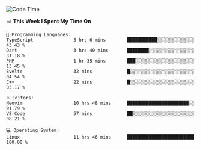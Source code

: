 <!-- [![Top Langs](https://github-readme-stats.vercel.app/api/top-langs/?username=gagahsyuja&theme=dracula&hide_border=true&border_radius=7)](https://github.com/anuraghazra/github-readme-stats) -->

<!--START_SECTION:waka-->
![Code Time](http://img.shields.io/badge/Code%20Time-698%20hrs%207%20mins-blue)

📊 **This Week I Spent My Time On** 

```text
💬 Programming Languages: 
TypeScript               5 hrs 6 mins        ███████████░░░░░░░░░░░░░░   43.43 % 
Dart                     3 hrs 40 mins       ████████░░░░░░░░░░░░░░░░░   31.18 % 
PHP                      1 hr 35 mins        ███░░░░░░░░░░░░░░░░░░░░░░   13.45 % 
Svelte                   32 mins             █░░░░░░░░░░░░░░░░░░░░░░░░   04.54 % 
C++                      22 mins             █░░░░░░░░░░░░░░░░░░░░░░░░   03.17 % 

🔥 Editors: 
Neovim                   10 hrs 48 mins      ███████████████████████░░   91.79 % 
VS Code                  57 mins             ██░░░░░░░░░░░░░░░░░░░░░░░   08.21 % 

💻 Operating System: 
Linux                    11 hrs 46 mins      █████████████████████████   100.00 % 
```


<!--END_SECTION:waka-->
